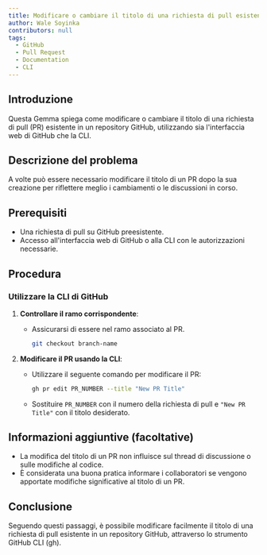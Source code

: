 ```yaml
---
title: Modificare o cambiare il titolo di una richiesta di pull esistente tramite CLI
author: Wale Soyinka
contributors: null
tags:
  - GitHub
  - Pull Request
  - Documentation
  - CLI
---
```


## Introduzione

Questa Gemma spiega come modificare o cambiare il titolo di una richiesta di pull (PR) esistente in un repository GitHub, utilizzando sia l'interfaccia web di GitHub che la CLI.

## Descrizione del problema

A volte può essere necessario modificare il titolo di un PR dopo la sua creazione per riflettere meglio i cambiamenti o le discussioni in corso.

## Prerequisiti

- Una richiesta di pull su GitHub preesistente.
- Accesso all'interfaccia web di GitHub o alla CLI con le autorizzazioni necessarie.

## Procedura

### Utilizzare la CLI di GitHub

1. **Controllare il ramo corrispondente**:
   - Assicurarsi di essere nel ramo associato al PR.
     ```bash
     git checkout branch-name
     ```

2. **Modificare il PR usando la CLI**:
   - Utilizzare il seguente comando per modificare il PR:
     ```bash
     gh pr edit PR_NUMBER --title "New PR Title"
     ```
   - Sostituire `PR_NUMBER` con il numero della richiesta di pull e `"New PR Title"` con il titolo desiderato.

## Informazioni aggiuntive (facoltative)

- La modifica del titolo di un PR non influisce sul thread di discussione o sulle modifiche al codice.
- È considerata una buona pratica informare i collaboratori se vengono apportate modifiche significative al titolo di un PR.

## Conclusione

Seguendo questi passaggi, è possibile modificare facilmente il titolo di una richiesta di pull esistente in un repository GitHub, attraverso lo strumento GitHub CLI (gh).
